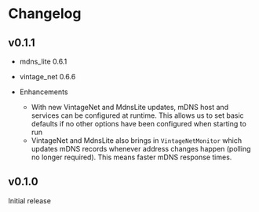 # Changelog

## v0.1.1

* mdns_lite 0.6.1
* vintage_net 0.6.6

* Enhancements
  * With new VintageNet and MdnsLite updates, mDNS host and services can be
    configured at runtime. This allows us to set basic defaults if no other
    options have been configured when starting to run
  * VintageNet and MdnsLite also brings in `VintageNetMonitor` which updates
    mDNS records whenever address changes happen (polling no longer required).
    This means faster mDNS response times.

## v0.1.0

Initial release